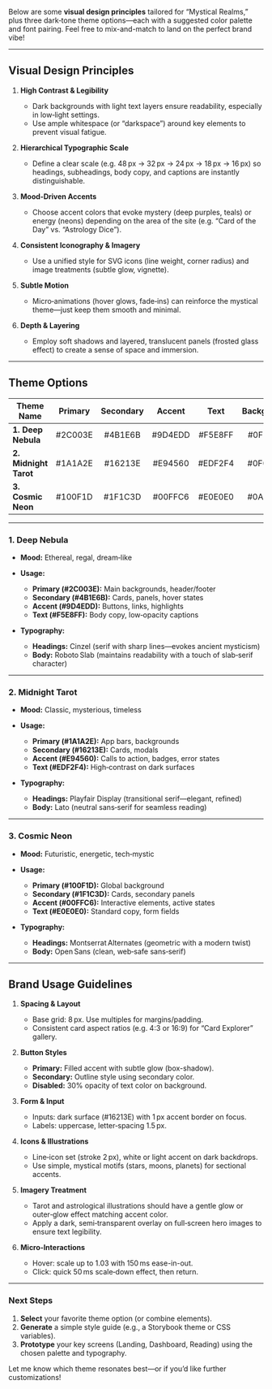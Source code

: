 Below are some **visual design principles** tailored for “Mystical Realms,” plus three dark‑tone theme options—each with a suggested color palette and font pairing. Feel free to mix-and-match to land on the perfect brand vibe!

---

## Visual Design Principles

1. **High Contrast & Legibility**

   - Dark backgrounds with light text layers ensure readability, especially in low‑light settings.
   - Use ample whitespace (or “darkspace”) around key elements to prevent visual fatigue.

2. **Hierarchical Typographic Scale**

   - Define a clear scale (e.g. 48 px → 32 px → 24 px → 18 px → 16 px) so headings, subheadings, body copy, and captions are instantly distinguishable.

3. **Mood‑Driven Accents**

   - Choose accent colors that evoke mystery (deep purples, teals) or energy (neons) depending on the area of the site (e.g. “Card of the Day” vs. “Astrology Dice”).

4. **Consistent Iconography & Imagery**

   - Use a unified style for SVG icons (line weight, corner radius) and image treatments (subtle glow, vignette).

5. **Subtle Motion**

   - Micro‑animations (hover glows, fade‑ins) can reinforce the mystical theme—just keep them smooth and minimal.

6. **Depth & Layering**

   - Employ soft shadows and layered, translucent panels (frosted glass effect) to create a sense of space and immersion.

---

## Theme Options

| Theme Name            | Primary | Secondary | Accent  |  Text   | Background | Heading Font            | Body Font     |
| --------------------- | :-----: | :-------: | :-----: | :-----: | :--------: | :---------------------- | :------------ |
| **1. Deep Nebula**    | #2C003E |  #4B1E6B  | #9D4EDD | #F5E8FF |  #0F0014   | “Cinzel”                | “Roboto Slab” |
| **2. Midnight Tarot** | #1A1A2E |  #16213E  | #E94560 | #EDF2F4 |  #0F0B1D   | “Playfair Display”      | “Lato”        |
| **3. Cosmic Neon**    | #100F1D |  #1F1C3D  | #00FFC6 | #E0E0E0 |  #0A0713   | “Montserrat Alternates” | “Open Sans”   |

---

### 1. Deep Nebula

- **Mood:** Ethereal, regal, dream‑like
- **Usage:**

  - **Primary (#2C003E):** Main backgrounds, header/footer
  - **Secondary (#4B1E6B):** Cards, panels, hover states
  - **Accent (#9D4EDD):** Buttons, links, highlights
  - **Text (#F5E8FF):** Body copy, low‑opacity captions

- **Typography:**

  - **Headings:** Cinzel (serif with sharp lines—evokes ancient mysticism)
  - **Body:** Roboto Slab (maintains readability with a touch of slab‑serif character)

---

### 2. Midnight Tarot

- **Mood:** Classic, mysterious, timeless
- **Usage:**

  - **Primary (#1A1A2E):** App bars, backgrounds
  - **Secondary (#16213E):** Cards, modals
  - **Accent (#E94560):** Calls to action, badges, error states
  - **Text (#EDF2F4):** High‑contrast on dark surfaces

- **Typography:**

  - **Headings:** Playfair Display (transitional serif—elegant, refined)
  - **Body:** Lato (neutral sans‑serif for seamless reading)

---

### 3. Cosmic Neon

- **Mood:** Futuristic, energetic, tech‑mystic
- **Usage:**

  - **Primary (#100F1D):** Global background
  - **Secondary (#1F1C3D):** Cards, secondary panels
  - **Accent (#00FFC6):** Interactive elements, active states
  - **Text (#E0E0E0):** Standard copy, form fields

- **Typography:**

  - **Headings:** Montserrat Alternates (geometric with a modern twist)
  - **Body:** Open Sans (clean, web‑safe sans‑serif)

---

## Brand Usage Guidelines

1. **Spacing & Layout**

   - Base grid: 8 px. Use multiples for margins/padding.
   - Consistent card aspect ratios (e.g. 4:3 or 16:9) for “Card Explorer” gallery.

2. **Button Styles**

   - **Primary:** Filled accent with subtle glow (box-shadow).
   - **Secondary:** Outline style using secondary color.
   - **Disabled:** 30% opacity of text color on background.

3. **Form & Input**

   - Inputs: dark surface (#16213E) with 1 px accent border on focus.
   - Labels: uppercase, letter‑spacing 1.5 px.

4. **Icons & Illustrations**

   - Line‑icon set (stroke 2 px), white or light accent on dark backdrops.
   - Use simple, mystical motifs (stars, moons, planets) for sectional accents.

5. **Imagery Treatment**

   - Tarot and astrological illustrations should have a gentle glow or outer‑glow effect matching accent color.
   - Apply a dark, semi‑transparent overlay on full‑screen hero images to ensure text legibility.

6. **Micro‑Interactions**

   - Hover: scale up to 1.03 with 150 ms ease-in-out.
   - Click: quick 50 ms scale‑down effect, then return.

---

### Next Steps

1. **Select** your favorite theme option (or combine elements).
2. **Generate** a simple style guide (e.g., a Storybook theme or CSS variables).
3. **Prototype** your key screens (Landing, Dashboard, Reading) using the chosen palette and typography.

Let me know which theme resonates best—or if you’d like further customizations!
